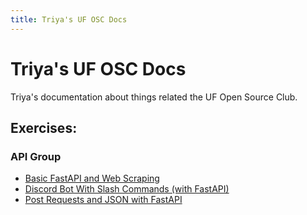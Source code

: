 ```yaml
---
title: Triya's UF OSC Docs
---
```


# Triya's UF OSC Docs
Triya's documentation about things related the UF Open Source Club.

## Exercises:

### API Group
- [Basic FastAPI and Web Scraping​](exercises/python_version.md)
- [Discord Bot With Slash Commands (with FastAPI)](exercises/discord_api.md)
- [Post Requests and JSON with FastAPI](exercises/post_requests.md)